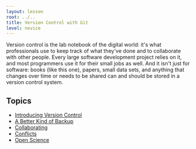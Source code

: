 ```yaml
---
layout: lesson
root: ../..
title: Version Control with Git
level: novice
---
```

Version control is the lab notebook of the digital world:
it's what professionals use to keep track of what they've done
and to collaborate with other people.
Every large software development project relies on it,
and most programmers use it for their small jobs as well.
And it isn't just for software:
books (like this one),
papers,
small data sets,
and anything that changes over time or needs to be shared
can and should be stored in a version control system.

Topics
------
* [Introducing Version Control](00-intro.html)
* [A Better Kind of Backup](01-backup.html)
* [Collaborating](02-collab.html)
* [Conflicts](03-conflict.html)
* [Open Science](04-open.html)
